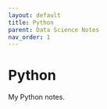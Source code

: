 ```yaml
---
layout: default
title: Python
parent: Data Science Notes
nav_order: 1
---
```


# Python

My Python notes.
